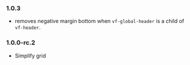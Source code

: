 ### 1.0.3

- removes negative margin bottom when `vf-global-header` is a child of `vf-header`.

### 1.0.0-rc.2

- Simplify grid
